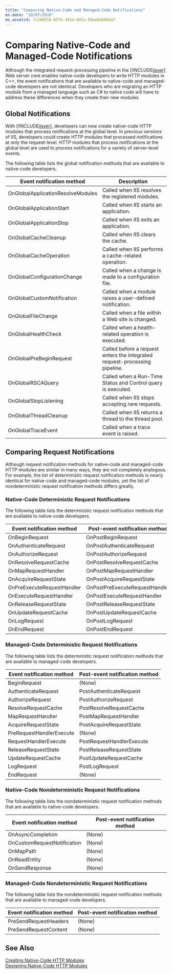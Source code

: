 ```yaml
---
title: "Comparing Native-Code and Managed-Code Notifications"
ms.date: "10/07/2016"
ms.assetid: 7c240516-85f0-441a-8d2a-b8aebd6884a7
---
```

# Comparing Native-Code and Managed-Code Notifications
Although the integrated request-processing pipeline in the [!INCLUDE[iisver](../../wmi-provider/includes/iisver-md.md)] Web server core enables native-code developers to write HTTP modules in C++, the event notifications that are available to native-code and managed-code developers are not identical. Developers who are migrating an HTTP module from a managed language such as C# to native code will have to address these differences when they create their new modules.  
  
## Global Notifications  
 With [!INCLUDE[iisver](../../wmi-provider/includes/iisver-md.md)], developers can now create native-code HTTP modules that process notifications at the global level. In previous versions of IIS, developers could create HTTP modules that processed notifications at only the request-level. HTTP modules that process notifications at the global level are used to process notifications for a variety of server-level events.  
  
 The following table lists the global notification methods that are available to native-code developers.  
  
|Event notification method|Description|  
|-------------------------------|-----------------|  
|OnGlobalApplicationResolveModules|Called when IIS resolves the registered modules.|  
|OnGlobalApplicationStart|Called when IIS starts an application.|  
|OnGlobalApplicationStop|Called when IIS exits an application.|  
|OnGlobalCacheCleanup|Called when IIS clears the cache.|  
|OnGlobalCacheOperation|Called when IIS performs a cache-related operation.|  
|OnGlobalConfigurationChange|Called when a change is made to a configuration file.|  
|OnGlobalCustomNotification|Called when a module raises a user-defined notification.|  
|OnGlobalFileChange|Called when a file within a Web site is changed.|  
|OnGlobalHealthCheck|Called when a health-related operation is executed.|  
|OnGlobalPreBeginRequest|Called before a request enters the integrated request-processing pipeline.|  
|OnGlobalRSCAQuery|Called when a Run-Time Status and Control query is executed.|  
|OnGlobalStopListening|Called when IIS stops accepting new requests.|  
|OnGlobalThreadCleanup|Called when IIS returns a thread to the thread pool.|  
|OnGlobalTraceEvent|Called when a trace event is raised.|  
  
## Comparing Request Notifications  
 Although request notification methods for native-code and managed-code HTTP modules are similar in many ways, they are not completely analogous. For example, the list of deterministic request notification methods is nearly identical for native-code and managed-code modules, yet the list of nondeterministic request notification methods differs greatly.  
  
### Native-Code Deterministic Request Notifications  
 The following table lists the deterministic request notification methods that are available to native-code developers.  
  
|Event notification method|Post-event notification method|  
|-------------------------------|-------------------------------------|  
|OnBeginRequest|OnPostBeginRequest|  
|OnAuthenticateRequest|OnPostAuthenticateRequest|  
|OnAuthorizeRequest|OnPostAuthorizeRequest|  
|OnResolveRequestCache|OnPostResolveRequestCache|  
|OnMapRequestHandler|OnPostMapRequestHandler|  
|OnAcquireRequestState|OnPostAcquireRequestState|  
|OnPreExecuteRequestHandler|OnPostPreExecuteRequestHandler|  
|OnExecuteRequestHandler|OnPostExecuteRequestHandler|  
|OnReleaseRequestState|OnPostReleaseRequestState|  
|OnUpdateRequestCache|OnPostUpdateRequestCache|  
|OnLogRequest|OnPostLogRequest|  
|OnEndRequest|OnPostEndRequest|  
  
### Managed-Code Deterministic Request Notifications  
 The following table lists the deterministic request notification methods that are available to managed-code developers.  
  
|Event notification method|Post-event notification method|  
|-------------------------------|-------------------------------------|  
|BeginRequest|(None)|  
|AuthenticateRequest|PostAuthenticateRequest|  
|AuthorizeRequest|PostAuthorizeRequest|  
|ResolveRequestCache|PostResolveRequestCache|  
|MapRequestHandler|PostMapRequestHandler|  
|AcquireRequestState|PostAcquireRequestState|  
|PreRequestHandlerExecute|(None)|  
|RequestHandlerExecute|PostRequestHandlerExecute|  
|ReleaseRequestState|PostReleaseRequestState|  
|UpdateRequestCache|PostUpdateRequestCache|  
|LogRequest|PostLogRequest|  
|EndRequest|(None)|  
  
### Native-Code Nondeterministic Request Notifications  
 The following table lists the nondeterministic request notification methods that are available to native-code developers.  
  
|Event notification method|Post-event notification method|  
|-------------------------------|-------------------------------------|  
|OnAsyncCompletion|(None)|  
|OnCustomRequestNotification|(None)|  
|OnMapPath|(None)|  
|OnReadEntity|(None)|  
|OnSendResponse|(None)|  
  
### Managed-Code Nondeterministic Request Notifications  
 The following table lists the nondeterministic request notification methods that are available to managed-code developers.  
  
|Event notification method|Post-event notification method|  
|-------------------------------|-------------------------------------|  
|PreSendRequestHeaders|(None)|  
|PreSendRequestContent|(None)|  
  
## See Also  
 [Creating Native-Code HTTP Modules](../../web-development-reference/native-code-development-overview/creating-native-code-http-modules.md)   
 [Designing Native-Code HTTP Modules](../../web-development-reference/native-code-development-overview/designing-native-code-http-modules.md)
